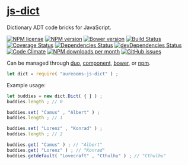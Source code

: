[js-dict](http://aureooms.github.io/js-dict)
==

Dictionary ADT code bricks for JavaScript.

[![NPM license](http://img.shields.io/npm/l/aureooms-js-dict.svg?style=flat)](https://raw.githubusercontent.com/aureooms/js-dict/master/LICENSE)
[![NPM version](http://img.shields.io/npm/v/aureooms-js-dict.svg?style=flat)](https://www.npmjs.org/package/aureooms-js-dict)
[![Bower version](http://img.shields.io/bower/v/aureooms-js-dict.svg?style=flat)](http://bower.io/search/?q=aureooms-js-dict)
[![Build Status](http://img.shields.io/travis/aureooms/js-dict.svg?style=flat)](https://travis-ci.org/aureooms/js-dict)
[![Coverage Status](http://img.shields.io/coveralls/aureooms/js-dict.svg?style=flat)](https://coveralls.io/r/aureooms/js-dict)
[![Dependencies Status](http://img.shields.io/david/aureooms/js-dict.svg?style=flat)](https://david-dm.org/aureooms/js-dict#info=dependencies)
[![devDependencies Status](http://img.shields.io/david/dev/aureooms/js-dict.svg?style=flat)](https://david-dm.org/aureooms/js-dict#info=devDependencies)
[![Code Climate](http://img.shields.io/codeclimate/github/aureooms/js-dict.svg?style=flat)](https://codeclimate.com/github/aureooms/js-dict)
[![NPM downloads per month](http://img.shields.io/npm/dm/aureooms-js-dict.svg?style=flat)](https://www.npmjs.org/package/aureooms-js-dict)
[![GitHub issues](http://img.shields.io/github/issues/aureooms/js-dict.svg?style=flat)](https://github.com/aureooms/js-dict/issues)

Can be managed through [duo](https://github.com/duojs/duo),
[component](https://github.com/componentjs/component),
[bower](https://github.com/bower/bower), or
[npm](https://github.com/npm/npm).

```js
let dict = require( "aureooms-js-dict" ) ;
```

Example usage:

```js
let buddies = new dict.Dict( { } ) ;
buddies.length ; // 0

buddies.set( "Camus" , "Albert" ) ;
buddies.length ; // 1

buddies.set( "Lorenz" , "Konrad" ) ;
buddies.length ; // 2

buddies.get( "Camus" ) ; // "Albert"
buddies.get( "Lorenz" ) ; // "Konrad"
buddies.getdefault( "Lovecraft" , "Cthulhu" ) ; // "Cthulhu"
```
